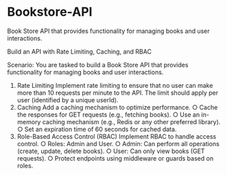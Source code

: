 # Bookstore-API
Book Store API that provides functionality for managing books and user interactions.


Build an API with Rate
Limiting, Caching, and RBAC

Scenario:
You are tasked to build a Book Store API that provides functionality for managing books
and user interactions.


1. Rate Limiting
Implement rate limiting to ensure that no user can make more than 10 requests per
minute to the API. The limit should apply per user (identified by a unique userId).
2. Caching
Add a caching mechanism to optimize performance.
○ Cache the responses for GET requests (e.g., fetching books).
○ Use an in-memory caching mechanism (e.g., Redis or any other preferred
library).
○ Set an expiration time of 60 seconds for cached data.
3. Role-Based Access Control (RBAC)
Implement RBAC to handle access control.
○ Roles: Admin and User.
○ Admin: Can perform all operations (create, update, delete books).
○ User: Can only view books (GET requests).
○ Protect endpoints using middleware or guards based on roles.
